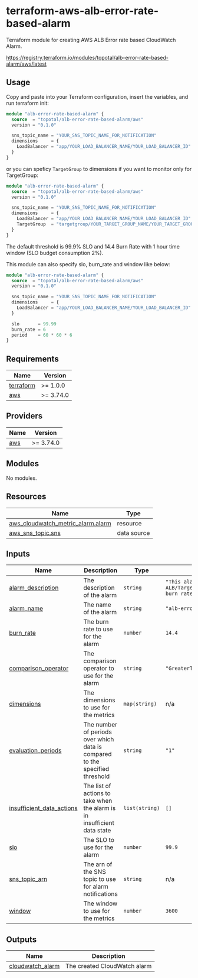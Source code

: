 # terraform-aws-alb-error-rate-based-alarm

Terraform module for creating AWS ALB Error rate based CloudWatch Alarm.

https://registry.terraform.io/modules/topotal/alb-error-rate-based-alarm/aws/latest

## Usage

Copy and paste into your Terraform configuration, insert the variables, and run terraform init:

```terraform
module "alb-error-rate-based-alarm" {
  source  = "topotal/alb-error-rate-based-alarm/aws"
  version = "0.1.0"

  sns_topic_name = "YOUR_SNS_TOPIC_NAME_FOR_NOTIFICATION"
  dimensions     = {
    LoadBalancer = "app/YOUR_LOAD_BALANCER_NAME/YOUR_LOAD_BALANCER_ID"
  }
}
```

or you can speficy `TargetGroup` to dimensions if you want to monitor only for TargetGroup:

```terraform
module "alb-error-rate-based-alarm" {
  source  = "topotal/alb-error-rate-based-alarm/aws"
  version = "0.1.0"

  sns_topic_name = "YOUR_SNS_TOPIC_NAME_FOR_NOTIFICATION"
  dimensions     = {
    LoadBalancer = "app/YOUR_LOAD_BALANCER_NAME/YOUR_LOAD_BALANCER_ID"
    TargetGroup  = "targetgroup/YOUR_TARGET_GROUP_NAME/YOUR_TARGET_GROUP_ID"
  }
}
```

The default threshold is 99.9% SLO and 14.4 Burn Rate with 1 hour time window (SLO budget consumption 2%).

This module can also specify slo, burn_rate and window like below:

```terraform
module "alb-error-rate-based-alarm" {
  source  = "topotal/alb-error-rate-based-alarm/aws"
  version = "0.1.0"

  sns_topic_name = "YOUR_SNS_TOPIC_NAME_FOR_NOTIFICATION"
  dimensions     = {
    LoadBalancer = "app/YOUR_LOAD_BALANCER_NAME/YOUR_LOAD_BALANCER_ID"
  }

  slo       = 99.99
  burn_rate = 6
  period    = 60 * 60 * 6
}
```

<!-- BEGIN_TF_DOCS -->
## Requirements

| Name | Version |
|------|---------|
| <a name="requirement_terraform"></a> [terraform](#requirement\_terraform) | >= 1.0.0 |
| <a name="requirement_aws"></a> [aws](#requirement\_aws) | >= 3.74.0 |

## Providers

| Name | Version |
|------|---------|
| <a name="provider_aws"></a> [aws](#provider\_aws) | >= 3.74.0 |

## Modules

No modules.

## Resources

| Name | Type |
|------|------|
| [aws_cloudwatch_metric_alarm.alarm](https://registry.terraform.io/providers/hashicorp/aws/latest/docs/resources/cloudwatch_metric_alarm) | resource |
| [aws_sns_topic.sns](https://registry.terraform.io/providers/hashicorp/aws/latest/docs/data-sources/sns_topic) | data source |

## Inputs

| Name | Description | Type | Default | Required |
|------|-------------|------|---------|:--------:|
| <a name="input_alarm_description"></a> [alarm\_description](#input\_alarm\_description) | The description of the alarm | `string` | `"This alarm monitors ALB/TargetGroup error rate with burn rate"` | no |
| <a name="input_alarm_name"></a> [alarm\_name](#input\_alarm\_name) | The name of the alarm | `string` | `"alb-error-rate-alarm"` | no |
| <a name="input_burn_rate"></a> [burn\_rate](#input\_burn\_rate) | The burn rate to use for the alarm | `number` | `14.4` | no |
| <a name="input_comparison_operator"></a> [comparison\_operator](#input\_comparison\_operator) | The comparison operator to use for the alarm | `string` | `"GreaterThanOrEqualToThreshold"` | no |
| <a name="input_dimensions"></a> [dimensions](#input\_dimensions) | The dimensions to use for the metrics | `map(string)` | n/a | yes |
| <a name="input_evaluation_periods"></a> [evaluation\_periods](#input\_evaluation\_periods) | The number of periods over which data is compared to the specified threshold | `string` | `"1"` | no |
| <a name="input_insufficient_data_actions"></a> [insufficient\_data\_actions](#input\_insufficient\_data\_actions) | The list of actions to take when the alarm is in insufficient data state | `list(string)` | `[]` | no |
| <a name="input_slo"></a> [slo](#input\_slo) | The SLO to use for the alarm | `number` | `99.9` | no |
| <a name="input_sns_topic_arn"></a> [sns\_topic\_arn](#input\_sns\_topic\_arn) | The arn of the SNS topic to use for alarm notifications | `string` | n/a | yes |
| <a name="input_window"></a> [window](#input\_window) | The window to use for the metrics | `number` | `3600` | no |

## Outputs

| Name | Description |
|------|-------------|
| <a name="output_cloudwatch_alarm"></a> [cloudwatch\_alarm](#output\_cloudwatch\_alarm) | The created CloudWatch alarm |
<!-- END_TF_DOCS -->
